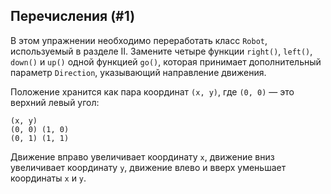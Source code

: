 ## Перечисления (#1)

В этом упражнении необходимо переработать класс `Robot`, используемый в разделе II. Замените четыре функции `right()`, `left()`, `down()` и `up()` одной функцией `go()`, которая принимает дополнительный параметр `Direction`, указывающий направление движения.

Положение хранится как пара координат `(x, y)`, где `(0, 0)` — это верхний левый угол:

```text
(x, y)
(0, 0) (1, 0)
(0, 1) (1, 1)
```

Движение вправо увеличивает координату `x`, движение вниз увеличивает координату `y`, движение влево и вверх уменьшает координаты `x` и `y`.
